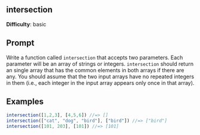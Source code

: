 ## intersection 

**Difficulty**: basic

## Prompt 

Write a function called `intersection` that accepts two parameters. Each parameter will be an array of strings or integers. `intersection` should return an single array that has the common elements in both arrays if there are any. You should assume that the two input arrays have no repeated integers in them (i.e., each integer in the input array appears only once in that array).

## Examples

```js
intersection([1,2,3], [4,5,6]) //=> []
intersection(["cat", "dog", "bird"], ["bird"]) //=> ["bird"]
intersection([101, 203], [101]) //=> [101]
```